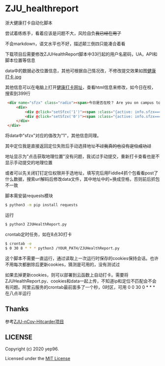 # ZJU_healthreport
浙大健康打卡自动化脚本

尝试着练练手，看着应该是问题不大，风险自负<del>我已经在用了</del>

不会markdown，语文水平也不好，描述颠三倒四只能凑合着看

下载项目后需要修改ZJUHealthReport脚本中33行起的用户名密码，UA，API和脚本位置等信息

data中的数据必改位置信息，其他可根据自己情况改，不修改提交效果如图<a href="https://github.com/yep96/ZJU_healthreport/raw/master/健康打卡.jpg">健康打卡.jpg</a>

其他信息可以在电脑上打开<a href="https://healthreport.zju.edu.cn/ncov/wap/default/index">健康打卡网址</a>，查看html信息来修改，如今日在校，搜索到399行
   ```html
    <div name="sfzx" class="radio"><span>今日是否在校？ Are you on campus today?<i class="icon iconfont icon-shuoming"></i><em></em></span>
        <div>
            <div @click="setSfzx('1')"><span :class="{active: info.sfzx==='1'}"><i></i></span> <span>是 Yes</span></div>
            <div @click="setSfzx('0')"><span :class="{active: info.sfzx==='0'}"><i></i></span> <span>否 No</span></div>
        </div>
    </div>

   ```
将data中"sfzx"对应的值改为"1"，其他信息同理。

其中定位我是直接返回定位失败后手动选择地址<del>不过我真的也没有定位成功过</del>

地址显示为"点击获取地理位置"没有问题，我试过手动提交，重新打卡查看也是不显示手动提交的地理位置

或者可以先关闭钉钉定位权限并手选地址，填写完后用Fiddle4抓个包看看post了什么数据，搜索url解码后修改data文件，其中地址中的+换成空格，否则前后抓包不一致

脚本需安装requests模块
   ```bash
   $ python3 -m pip install requests
   ```

运行
   ```bash
   $ python3 ZJUHealthReport.py
   ```

crontab定时任务，如在8点30打卡
   ```bash
   $ crontab -e
   $ 0 30 8 * * * python3 /YOUR_PATH/ZJUHealthReport.py
   ```

这个脚本不需要一直运行，通过读取上一次运行时保存的cookies保持会话。也许不用每次都删除后更新cookies，猜测是可用的，没有测试过

如果去掉更新cookies，则可以部署到云函数上自动打卡。需要将ZJUHealthReport.py、cookies和data一起上传，不知道ip和定位不匹配会不会有问题。阿里云服务的crontab最前面多了一个秒，0时区，可用 0 0 30 0 * * * 在八点半运行

## Thanks
参考<a href="https://github.com/Tishacy/ZJU-nCov-Hitcarder">ZJU-nCov-Hitcarder项目</a>

## LICENSE

Copyright (c) 2020 yep96.

Licensed under the [MIT License](https://github.com/yep96/ZJU_healthreport/blob/master/LICENSE)


